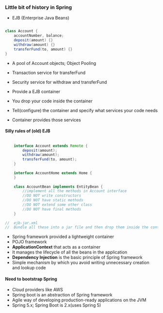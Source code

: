 ### Little bit of history in Spring

* EJB (Enterprise Java Beans)

``` java

class Account {
	accountNumber, balance;
	deposit(amount) {}
	withdraw(amount) {}
	transferFund(to, amount) {}
}

```

* A pool of Account objects; Object Pooling
* Transaction service for transferFund
* Security service for withdraw and transferFund

* Provide a EJB container
* You drop your code inside the container
* Tell(configure) the container and specify what services your code needs
* Container provides those services

#### Silly rules of (old) EJB

``` java
	
	interface Account extends Remote {
		deposit(amount);
		withdraw(amount);
		transferFund(to, amount);
	}
	
	interface AccountHome extends Home {
	}
	
	class AccountBean implements EntityBean {
		//implement all the methods in Account interface
		//DO NOT write constructors
		//DO NOT have static methods
		//DO NOT extend some other class
		//DO NOT have final methods
	}
	
//	ejb-jar.xml
//  Bundle all these into a jar file and then drop them inside the container

```

* Spring framework provided a lightweight container
* POJO framework
* __ApplicationContext__ that acts as a container
* It manages the lifecycle of all the beans in the application
* __Dependency Injection__ is the basic principle of Spring framework
* Simple mechanism by which you avoid writing unnecessary creation and lookup code


#### Need to bootstrap Spring


* Cloud providers like AWS
* Spring boot is an abstraction of Spring framework
* Agile way of developing production-ready applications on the JVM
* Spring 5.x; Spring Boot is 2.x(uses Spring 5)












